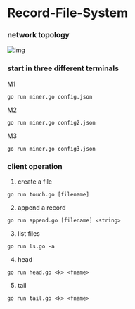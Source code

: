 # Record-File-System

### network topology
![img](https://github.ugrad.cs.ubc.ca/CPSC416-2018W-T1/P1-t0r2b-a3x9a/blob/master/topo/topo1.png)


### start in three different terminals
M1
```
go run miner.go config.json
```
M2
```
go run miner.go config2.json
```
M3
```
go run miner.go config3.json
```

### client operation
1. create a file
```
go run touch.go [filename]
```
2. append a record
```
go run append.go [filename] <string>
```
3. list files
```
go run ls.go -a
```
4. head
```
go run head.go <k> <fname>
```
5. tail
```
go run tail.go <k> <fname>
```

